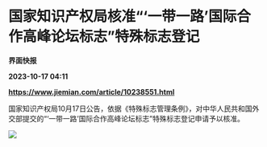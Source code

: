 # 国家知识产权局核准“‘一带一路’国际合作高峰论坛标志”特殊标志登记
**界面快报**

**2023-10-17 04:11**

**https://www.jiemian.com/article/10238551.html**

国家知识产权局10月17日公告，依据《特殊标志管理条例》，对中华人民共和国外交部提交的“‘一带一路’国际合作高峰论坛标志”特殊标志登记申请予以核准。

![](https://img2.jiemian.com/101/original/20231017/169751535864789200_a700xH.png)